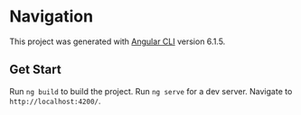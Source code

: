 # Navigation

This project was generated with [Angular CLI](https://github.com/angular/angular-cli) version 6.1.5.

## Get Start

Run `ng build` to build the project.
Run `ng serve` for a dev server. Navigate to `http://localhost:4200/`.
